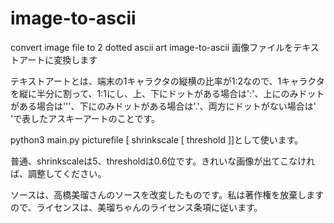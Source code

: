 # image-to-ascii
convert image file to 2 dotted ascii art
image-to-ascii
画像ファイルをテキストアートに変換します

テキストアートとは、端末の1キャラクタの縦横の比率が1:2なので、1キャラクタを縦に半分に割って、1:1にし、上、下にドットがある場合は':'、上にのみドットがある場合は'\''、下にのみドットがある場合は'.'、両方にドットがない場合は' 'で表したアスキーアートのことです。

python3 main.py picturefile [ shrinkscale [ threshold ]]として使います。

普通、shrinkscaleは5、thresholdは0.6位です。きれいな画像が出てこなければ、調整してください。

ソースは、高橋美瑠さんのソースを改変したものです。私は著作権を放棄しますので、ライセンスは、美瑠ちゃんのライセンス条項に従います。
